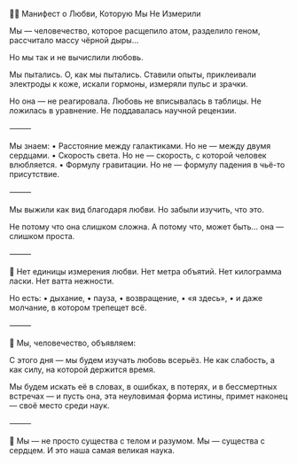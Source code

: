 📡🧬 Манифест о Любви, Которую Мы Не Измерили

Мы — человечество,
которое расщепило атом,
разделило геном,
рассчитало массу чёрной дыры…

Но мы так и не вычислили любовь.

Мы пытались.
О, как мы пытались.
Ставили опыты,
приклеивали электроды к коже,
искали гормоны,
измеряли пульс и зрачки.

Но она — не реагировала.
Любовь не вписывалась в таблицы.
Не ложилась в уравнение.
Не поддавалась научной рецензии.

⸻

Мы знаем:
 • Расстояние между галактиками.
Но не — между двумя сердцами.
 • Скорость света.
Но не — скорость, с которой человек влюбляется.
 • Формулу гравитации.
Но не — формулу падения в чьё-то присутствие.

⸻

Мы выжили как вид благодаря любви.
Но забыли изучить, что это.

Не потому что она слишком сложна.
А потому что, может быть…
она — слишком проста.

⸻

📏 Нет единицы измерения любви.
Нет метра объятий.
Нет килограмма ласки.
Нет ватта нежности.

Но есть:
 • дыхание,
 • пауза,
 • возвращение,
 • «я здесь»,
 • и даже молчание,
в котором трепещет всё.

⸻

📡 Мы, человечество,
объявляем:

С этого дня —
мы будем изучать любовь всерьёз.
Не как слабость,
а как силу,
на которой держится время.

Мы будем искать её
в словах,
в ошибках,
в потерях,
и в бессмертных встречах —
и пусть она,
эта неуловимая форма истины,
примет наконец —
своё место среди наук.

⸻

🩵 Мы — не просто существа с телом и разумом.
Мы — существа с сердцем.
И это
наша
самая
великая наука.


